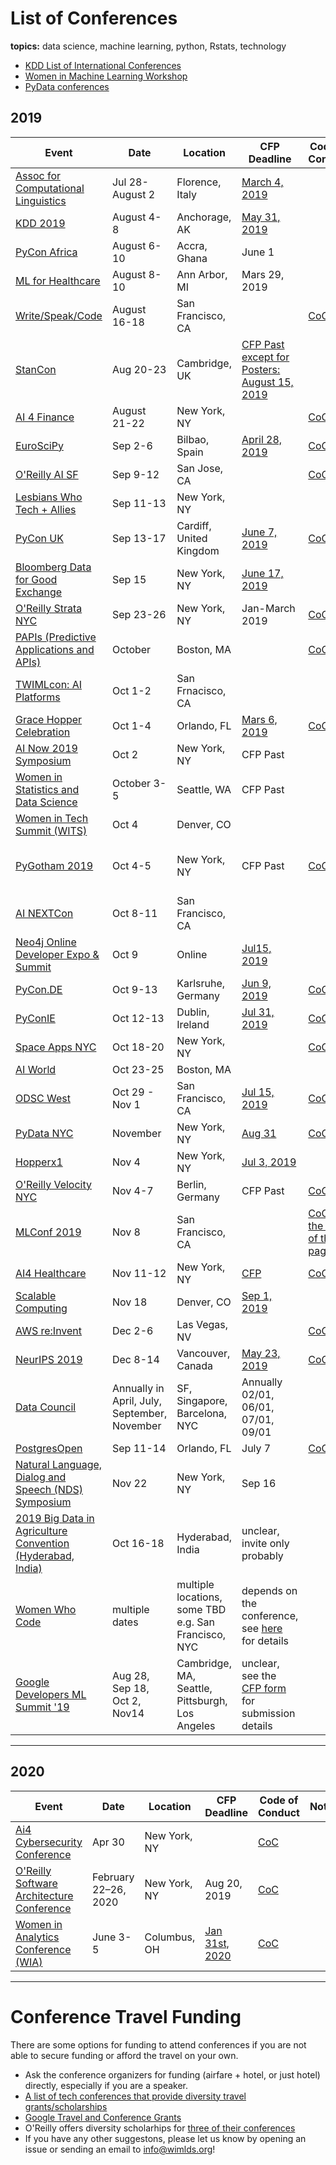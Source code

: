 # List of Conferences
**topics:**  data science, machine learning, python, Rstats, technology

* [KDD List of International Conferences](https://www.kdnuggets.com/meetings/)
* [Women in Machine Learning Workshop](http://wimlworkshop.org/events/)
* [PyData conferences](https://pydata.org/events.html)


## 2019

| Event   | Date  | Location | CFP Deadline | Code of Conduct | Note |
|----|----|----|----|----|----|
| [Assoc for Computational Linguistics](http://www.acl2019.org/EN/index.xhtml) | Jul 28-August 2 | Florence, Italy | [March 4, 2019](http://www.acl2019.org/EN/call-for-papers.xhtml) |  | |
| [KDD 2019](https://ai4good.org/feed2019/) | August 4-8 | Anchorage, AK | [May 31, 2019](https://www.kdd.org/kdd2019/calls) |  | |
| [PyCon Africa](https://africa.pycon.org/speaking/) | August 6-10 | Accra, Ghana | June 1 |  | |
| [ML for Healthcare](http://www.mlforhc.org) | August 8-10 | Ann Arbor, MI | Mars 29, 2019 |  | |
| [Write/Speak/Code](https://www.writespeakcode.com) | August 16-18 | San Francisco, CA |  | [CoC](https://www.writespeakcode.com/index.html#code-of-conduct) | |
| [StanCon](https://mc-stan.org/events/stancon2019Cambridge/) | Aug 20-23 | Cambridge, UK| [CFP Past except for Posters: August 15, 2019](https://mc-stan.org/events/stancon2019Cambridge/) |  | |
| [AI 4 Finance](https://ai4.io/finance/) | August 21-22 | New York, NY |  |  [CoC](https://ai4.io/codeofconduct/)| |
| [EuroSciPy](https://www.euroscipy.org/2019/) | Sep 2-6 | Bilbao, Spain| [April 28, 2019](https://pretalx.com/euroscipy-2019/) |  [CoC](https://www.euroscipy.org/2019/code_of_conduct.html)| |
| [O'Reilly AI SF](https://conferences.oreilly.com/artificial-intelligence/ai-ca) | Sep 9-12 | San Jose, CA |  | [CoC](https://www.oreilly.com/conferences/code-of-conduct.html) | |
| [Lesbians Who Tech + Allies](https://lesbianswhotech.org/newyork2019/) | Sep 11-13 | New York, NY |  |  | |
| [PyCon UK](https://2019.pyconuk.org/) | Sep 13-17 | Cardiff, United Kingdom  | [June 7, 2019](https://2019.pyconuk.org/call-proposals/) | [CoC](https://2019.pyconuk.org/code-conduct/) | |
| [Bloomberg Data for Good Exchange](https://www.bloomberg.com/company/d4gx/) | Sep 15 | New York, NY   | [June 17, 2019](https://data.bloomberglp.com/company/sites/2/2019/05/Data-For-Good-Exchange-2019-Call-for-Papers-Posters-Panels-Workshops.pdf) |  | |
| [O'Reilly Strata NYC](https://conferences.oreilly.com/strata/strata-ny) | Sep 23-26 | New York, NY | Jan-March 2019 | [CoC](https://www.oreilly.com/conferences/code-of-conduct.html) | |
[PAPIs (Predictive Applications and APIs)](https://www.papis.io/global-2019) | October | Boston, MA |  |[CoC](https://www.papis.io/code-of-conduct)  | |
| [TWIMLcon: AI Platforms](https://www.universe.com/events/twimlcon-ai-platforms-tickets-san-francisco-RB86HM) | Oct 1-2 | San Frnacisco, CA  | | | |
| [Grace Hopper Celebration](https://ghc.anitab.org/) | Oct 1-4 | Orlando, FL  | [Mars 6, 2019](https://ghc.anitab.org/2019-speakers/key-dates-deliverables/) |[CoC](https://ghc.anitab.org/code-of-conduct/)  | |
| [AI Now 2019 Symposium](https://ainowinstitute.org/) | Oct 2 | New York, NY | CFP Past |  | |
| [Women in Statistics and Data Science](https://ww2.amstat.org/meetings/wsds/2019/conferenceinfo.cfm) | October 3-5 | Seattle, WA | CFP Past |  | |
| [Women in Tech Summit (WITS)](https://west.womenintechsummit.net) | Oct 4| Denver, CO |  | |  | |
| [PyGotham 2019](https://2019.pygotham.org) | Oct 4-5 | New York, NY  | CFP Past |[CoC](https://2019.pygotham.org/about/code-of-conduct/)  | [diversity scholarships](https://2018.pygotham.org/about/diversity/), [20% off registration](https://www.eventbrite.com/e/pygotham-2019-tickets-59610423381?discount=pyladies-YFRURT#tickets)|
| [AI NEXTCon](http://www.xnextcon.com) | Oct 8-11 | San Francisco, CA |  |  | |
| [Neo4j Online Developer Expo & Summit](https://neo4j.com/online-summit/) | Oct 9 | Online  | [Jul15, 2019](https://www.papercall.io/signin) |  | |
| [PyCon.DE](https://de.pycon.org/) | Oct 9-13 | Karlsruhe, Germany  | [Jun 9, 2019](https://de.pycon.org/call-for-proposals/) |[CoC](https://de.pycon.org/code-of-conduct/)  | |
|[PyConIE](https://pyconie18.python.ie/)| Oct 12-13 | Dublin, Ireland    | [Jul 31, 2019](http://python.ie/pycon-2019/call-proposals/) |[CoC](http://python.ie/pycon-2019/code-conduct/)  | |
|[Space Apps NYC](https://spaceapps.nyc)| Oct 18-20 | New York, NY    |  |[CoC](https://drive.google.com/file/d/1tDvE1i8iMoGh1fOhMsfiWDzhl-NXCmyc/view?usp=drive_open)  | |
|[AI World](https://aiworld.com) | Oct 23-25 | Boston, MA    |  | | |
| [ODSC West](https://odsc.com/california) | Oct 29 - Nov 1 | San Francisco, CA | [Jul 15, 2019](https://odsc.com/california/call-for-speakers-west) |[CoC](https://odsc.com/code-of-conduct)  | |
| [PyData NYC](https://pydata.org/events.html) | November | New York, NY | [Aug 31](https://pydata.org/nyc2019/cfp/) |[CoC](https://pydata.org/code-of-conduct/)  | |
| [Hopperx1](https://community.anitab.org/event/hopperx1-new-york-city/) | Nov 4 | New York, NY | [Jul 3, 2019](https://ssl.linklings.net/conferences/HopperNewYork/) |  | |
| [O'Reilly Velocity NYC](https://conferences.oreilly.com/velocity/vl-eu) | Nov 4-7 | Berlin, Germany  | CFP Past |[CoC](https://www.oreilly.com/conferences/code-of-conduct.html)  | |
| [MLConf 2019](https://mlconf.com) | Nov 8 | San Francisco, CA |  |[CoC (at the end of the page)](https://mlconf.com)  | |
| [AI4 Healthcare](https://ai4.io/healthcare/) | Nov 11-12 | New York, NY | [CFP](https://ai4.io/healthcare/callforspeakers/) |[CoC](https://ai4.io/codeofconduct/)  | |
| [Scalable Computing](http://www.pdsw.org/index.shtml) | Nov 18 | Denver, CO | [Sep 1, 2019](http://www.pdsw.org/index.shtml#cfp) |  | |
| [AWS re:Invent](https://reinvent.awsevents.com/) | Dec 2-6 | Las Vegas, NV |  |[CoC](https://aws.amazon.com/codesofconduct/?trk=www.google.com)  | |
| [NeurIPS 2019](https://nips.cc) | Dec 8-14 | Vancouver, Canada |[May 23, 2019](https://nips.cc/Conferences/2019/CallForPapers)  |[CoC](https://nips.cc/public/CodeOfConduct)  | |
| [Data Council](https://www.datacouncil.ai/call-for-proposals) | Annually in April, July, September, November | SF, Singapore, Barcelona, NYC | Annually 02/01, 06/01, 07/01, 09/01 |  | |
| [PostgresOpen](https://2019.postgresopen.org/callforpapers/) | Sep 11-14 | Orlando, FL | July 7 | [CoC](https://2019.postgresopen.org/policies/) | |
| [Natural Language, Dialog and Speech (NDS) Symposium](https://www.nyas.org/events/2019/natural-language-dialog-and-speech-nds-symposium/) | Nov 22 | New York, NY | Sep 16 | | |
| [2019 Big Data in Agriculture Convention (Hyderabad, India)](https://bigdata.cgiar.org/hyderabad-2019/) | Oct 16-18 | Hyderabad, India | unclear, invite only probably | | |
| [Women Who Code](https://www.womenwhocode.com/events) | multiple dates | multiple locations, some TBD e.g. San Francisco, NYC | depends on the conference, see [here](https://docs.google.com/forms/d/e/1FAIpQLSfgSH98xsAB3c1wt3NiSIldxWKylryllGBzGv6AZox3mXHE-w/viewform) for details | | no travel stipend provided |
| [Google Developers ML Summit '19](https://events.withgoogle.com/mlsummit19/) | Aug 28, Sep 18, Oct 2, Nov14 | Cambridge, MA, Seattle, Pittsburgh, Los Angeles | unclear, see the [CFP form](https://docs.google.com/forms/d/e/1FAIpQLSe7P8tlfuEwloC9mUgmK8nM-3Naqhv1SIibOOXUjfOO--pdQQ/viewform) for submission details | |  |




---

## 2020

| Event   | Date  | Location | CFP Deadline | Code of Conduct | Note |
|----|----|----|----|----|----|
| [Ai4 Cybersecurity Conference](https://ai4.io/cybersecurity/) | Apr 30 | New York, NY |  |  [CoC](https://ai4.io/codeofconduct/)| |
| [O'Reilly Software Architecture Conference](https://bigdata.cgiar.org/hyderabad-2019/) | February 22–26, 2020 | New York, NY | Aug 20, 2019 |  [CoC](https://www.oreilly.com/conferences/code-of-conduct.html)| |
| [Women in Analytics Conference (WIA)](https://womeninanalytics.com) | June 3-5 | Columbus, OH |[Jan 31st, 2020](https://womeninanalytics.com/call-for-speakers/) | [CoC](https://womeninanalytics.com/about/code-of-conduct/) | |


---

# Conference Travel Funding

There are some options for funding to attend conferences if you are not able to secure funding or afford the travel on your own.

- Ask the conference organizers for funding (airfare + hotel, or just hotel) directly, especially if you are a speaker.
- [A list of tech conferences that provide diversity travel grants/scholarships](https://github.com/fvcproductions/diversify-me)
- [Google Travel and Conference Grants](https://buildyourfuture.withgoogle.com/scholarships/google-travel-and-conference-grants/#!?detail-content-tabby_activeEl=overview)
- O'Reilly offers diversity scholarhips for [three of their conferences](https://www.oreilly.com/conferences/diversity-application.csp)
- If you have any other suggestons, please let us know by opening an issue or sending an email to info@wimlds.org!
